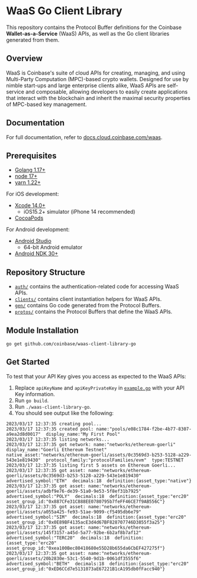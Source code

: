 # WaaS Go Client Library

This repository contains the Protocol Buffer definitions for the Coinbase **Wallet-as-a-Service** (WaaS)
APIs, as well as the Go client libraries generated from them.

## Overview

WaaS is Coinbase's suite of cloud APIs for creating, managing, and using Multi-Party Computation
(MPC)-based crypto wallets. Designed for use by nimble start-ups and large enterprise clients alike,
WaaS APIs are self-service and composable, allowing developers to easily create applications that
interact with the blockchain and inherit the maximal security properties of MPC-based key management.

## Documentation

For full documentation, refer to [docs.cloud.coinbase.com/waas](https://docs.cloud.coinbase.com/waas/).

## Prerequisites

- [Golang 1.17+](https://go.dev/learn/)
- [node 17+](https://nodejs.org/en/download/)
- [yarn 1.22+](https://yarnpkg.com/getting-started/install)

For iOS development:
- [Xcode 14.0+](https://developer.apple.com/xcode/)
  - iOS15.2+ simulator (iPhone 14 recommended)
- [CocoaPods](https://guides.cocoapods.org/using/getting-started.html)

For Android development:
- [Android Studio](https://developer.android.com/studio)
  - 64-bit Android emulator
- [Android NDK 30+](https://developer.android.com/ndk)

## Repository Structure
- [`auth/`](./auth/) contains the authentication-related code for accessing WaaS APIs.
- [`clients/`](./clients/) contains client instantiation helpers for WaaS APIs.
- [`gen/`](./gen/) contains Go code generated from the Protocol Buffers.
- [`protos/`](./protos/) contains the Protocol Buffers that define the WaaS APIs.

## Module Installation
```
go get github.com/coinbase/waas-client-library-go
```

## Get Started
To test that your API Key gives you access as expected to the WaaS APIs:

1. Replace `apiKeyName` and `apiKeyPrivateKey` in [`example.go`](./example.go) with your API Key information.
2. Run `go build`.
3. Run `./waas-client-library-go`.
4. You should see output like the following:
```
2023/03/17 12:37:35 creating pool...
2023/03/17 12:37:35 created pool: name:"pools/e08c1784-f2be-4b77-8307-a9ea2d8d0017"  display_name:"My First Pool"
2023/03/17 12:37:35 listing networks...
2023/03/17 12:37:35 got network: name:"networks/ethereum-goerli"  display_name:"Goerli Ethereum Testnet"  native_asset:"networks/ethereum-goerli/assets/0c3569d3-b253-5128-a229-543e1e819430"  protocol_family:"protocolFamilies/evm"  type:TESTNET
2023/03/17 12:37:35 listing first 5 assets on Ethereum Goerli...
2023/03/17 12:37:35 got asset: name:"networks/ethereum-goerli/assets/0c3569d3-b253-5128-a229-543e1e819430"  advertised_symbol:"ETH"  decimals:18  definition:{asset_type:"native"}
2023/03/17 12:37:35 got asset: name:"networks/ethereum-goerli/assets/adbf9e76-de39-51a0-9e53-5f8ef31b7925"  advertised_symbol:"POLY"  decimals:18  definition:{asset_type:"erc20"  asset_group_id:"0x887CFe31C888EE0780795b7feFF46CE7f9AB556C"}
2023/03/17 12:37:35 got asset: name:"networks/ethereum-goerli/assets/a055a425-fe93-51ae-9099-cf5495db6e79"  advertised_symbol:"SIM"  decimals:18  definition:{asset_type:"erc20"  asset_group_id:"0x0E89BF4135acE3d4d67BF828707746D3855f3a25"}
2023/03/17 12:37:35 got asset: name:"networks/ethereum-goerli/assets/145f3157-a45d-5a77-92be-6b2af8b7af12"  advertised_symbol:"TERC20"  decimals:18  definition:{asset_type:"erc20"  asset_group_id:"0xea100Bec80418680e55D28b655da6CbEF427275f"}
2023/03/17 12:37:35 got asset: name:"networks/ethereum-goerli/assets/20b2830e-53c1-5540-9d1b-0061df3555f6"  advertised_symbol:"BETH"  decimals:18  definition:{asset_type:"erc20"  asset_group_id:"0xED6CCd7e5131073aE67221B1cA195db0fFacc940"}
```
